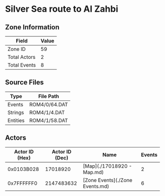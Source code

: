 # Silver Sea route to Al Zahbi

## Zone Information

| Field        |   Value |
|--------------|---------|
| Zone ID      |      59 |
| Total Actors |       2 |
| Total Events |       8 |

## Source Files

| Type     | File Path     |
|----------|---------------|
| Events   | ROM4/0/64.DAT |
| Strings  | ROM4/1/4.DAT  |
| Entities | ROM4/1/58.DAT |

## Actors

| Actor ID (Hex)   |   Actor ID (Dec) | Name                            |   Events |
|------------------|------------------|---------------------------------|----------|
| 0x0103B028       |         17018920 | [Map](./17018920 - Map.md)      |        2 |
| 0x7FFFFFF0       |       2147483632 | [Zone Events](./Zone Events.md) |        6 |